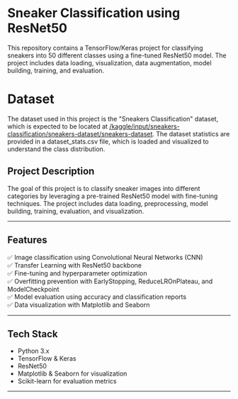 # Sneaker Classification using ResNet50
This repository contains a TensorFlow/Keras project for classifying sneakers into 50 different classes using a fine-tuned ResNet50 model. The project includes data loading, visualization, data augmentation, model building, training, and evaluation.

# Dataset
The dataset used in this project is the "Sneakers Classification" dataset, which is expected to be located at [/kaggle/input/sneakers-classification/sneakers-dataset/sneakers-dataset](https://www.kaggle.com/datasets/nikolasgegenava/sneakers-classification). The dataset statistics are provided in a dataset_stats.csv file, which is loaded and visualized to understand the class distribution.

## Project Description

The goal of this project is to classify sneaker images into different categories by leveraging a pre-trained ResNet50 model with fine-tuning techniques. The project includes data loading, preprocessing, model building, training, evaluation, and visualization.

---

## Features

✅ Image classification using Convolutional Neural Networks (CNN)  
✅ Transfer Learning with ResNet50 backbone  
✅ Fine-tuning and hyperparameter optimization  
✅ Overfitting prevention with EarlyStopping, ReduceLROnPlateau, and ModelCheckpoint  
✅ Model evaluation using accuracy and classification reports  
✅ Data visualization with Matplotlib and Seaborn  

---

## Tech Stack

- Python 3.x  
- TensorFlow & Keras  
- ResNet50 
- Matplotlib & Seaborn for visualization  
- Scikit-learn for evaluation metrics  

---

